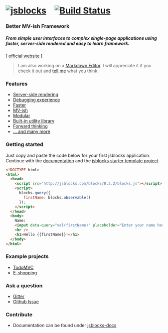 # [![jsblocks](http://jsblocks.com/img/logoBeta.png)](http://jsblocks.com?ref=github_readme) &nbsp;&nbsp; [![Build Status](https://travis-ci.org/astoilkov/jsblocks.svg?branch=master)](https://travis-ci.org/astoilkov/jsblocks)

### Better MV-ish Framework

##### From simple user interfaces to complex single-page applications using faster, server-side rendered and easy to learn framework.

[[ official website ]](http://jsblocks.com?ref=jsblocks)


> I am also working on a [Markdown Editor](http://caret.io?ref=github_astoilkov). I will appreciate it if you check it out and [tell me](mailto:antonio.stoilkov@gmail.com) what you think.

### Features

 * [Server-side rendering](http://jsblocks.com/learn/introduction-why-jsblocks#server-side-rendering?ref=github_readme)
 * [Debugging experience](http://jsblocks.com/learn/introduction-why-jsblocks#debugging-experience?ref=github_readme)
 * [Faster](http://jsblocks.com/#performance?ref=github_readme)
 * [MV-ish](http://jsblocks.com/learn/introduction-why-jsblocks#mv-ish?ref=github_readme)
 * [Modular](http://jsblocks.com/learn/introduction-why-jsblocks#modular?ref=github_readme)
 * [Built-in utility library](http://jsblocks.com/learn/introduction-why-jsblocks#built-in-utility-library?ref=github_readme)
 * [Forward thinking](http://jsblocks.com/learn/introduction-why-jsblocks#forward-thinking?ref=github_readme)
 * [... and many more](http://jsblocks.com/learn/introduction-why-jsblocks#feature-rich?ref=github_readme)

### Getting started

Just copy and paste the code below for your first jsblocks application.
Continue with the [documentation](http://jsblocks.com/learn?ref=github_readme)
and the [jsblocks starter template project](https://github.com/astoilkov/jsblocks-seed)

```html
<!DOCTYPE html>
<html>
  <head>
    <script src="http://jsblocks.com/blocks/0.3.2/blocks.js"></script>
    <script>
      blocks.query({
        firstName: blocks.observable()
      });
    </script>
  </head>
  <body>
    Name:
    <input data-query="val(firstName)" placeholder="Enter your name here" />
    <hr />
    <h1>Hello {{firstName}}!</h1>
  </body>
</html>
```

### Example projects
 * [TodoMVC](https://github.com/astoilkov/jsblocks-todomvc)
 * [E-shopping](https://github.com/astoilkov/jsblocks-shopping-example)

### Ask a question
 * [Gitter](https://gitter.im/astoilkov/jsblocks?utm_source=github_link)
 * [Github Issue](https://github.com/astoilkov/jsblocks/issues/new)

### Contribute
 * Documentation can be found under [jsblocks-docs](https://github.com/astoilkov/jsblocks-docs)
